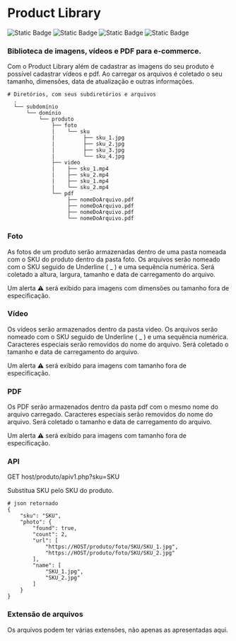 # Product Library

![Static Badge](https://img.shields.io/badge/Apache%20HTTP-%3E%3D2.4.52-cb2138) ![Static Badge](https://img.shields.io/badge/PHP-%3E%3D8.1-blue) ![Static Badge](https://img.shields.io/badge/Ubuntu-22.04-orange) ![Static Badge](https://img.shields.io/badge/PostgreSQL-14.8-blue)



### Biblioteca de imagens, vídeos e PDF para e-commerce.

Com o Product Library além de cadastrar as imagens do seu produto é possível cadastrar vídeos e pdf. Ao carregar os arquivos é coletado o seu tamanho, dimensões, data de atualização e outras informações.

```shell
# Diretórios, com seus subdiretórios e arquivos
  .
  └── subdomínio
      └── domínio
          └── produto
              ├── foto
              |    └── sku
              |         ├── sku_1.jpg
              |         ├── sku_2.jpg
              |         ├── sku_3.jpg
              |         └── sku_4.jpg
              ├── video
              |    ├── sku_1.mp4
              |    ├── sku_2.mp4
              |    ├── sku_1.mp4
              |    └── sku_2.mp4
              └── pdf
                   ├── nomeDoArquivo.pdf
                   ├── nomeDoArquivo.pdf
                   ├── nomeDoArquivo.pdf
                   └── nomeDoArquivo.pdf
```

### Foto

As fotos de um produto serão armazenadas dentro de uma pasta nomeada com o SKU do produto dentro da pasta foto.
Os arquivos serão nomeado com o SKU seguido de Underline ( _ ) e uma sequência numérica.
Será coletado a altura, largura, tamanho e data de carregamento do arquivo.

Um alerta ⚠️ será exibido para imagens com dimensões ou tamanho fora de especificação.

### Vídeo

Os vídeos serão armazenados dentro da pasta video.
Os arquivos serão nomeado com o SKU seguido de Underline ( _ ) e uma sequência numérica.
Caracteres especiais serão removidos do nome do arquivo.
Será coletado o tamanho e data de carregamento do arquivo.

Um alerta ⚠️ será exibido para imagens com tamanho fora de especificação.

### PDF

Os PDF serão armazenados dentro da pasta pdf com o mesmo nome do arquivo carregado.
Caracteres especiais serão removidos do nome do arquivo.
Será coletado o tamanho e data de carregamento do arquivo.

Um alerta ⚠️ será exibido para imagens com tamanho fora de especificação.

### API

GET host/produto/apiv1.php?sku=SKU

Substitua SKU pelo SKU do produto.

```shell
# json retornado
{
    "sku": "SKU",
    "photo": {
        "found": true,
        "count": 2,
        "url": [
            "https://HOST/produto/foto/SKU/SKU_1.jpg",
            "https://HOST/produto/foto/SKU/SKU_2.jpg"
        ],
        "name": [
            "SKU_1.jpg",
            "SKU_2.jpg"
        ]
    }
}
```
### Extensão de arquivos 
Os arquivos podem ter várias extensões, não apenas as apresentadas aqui.
